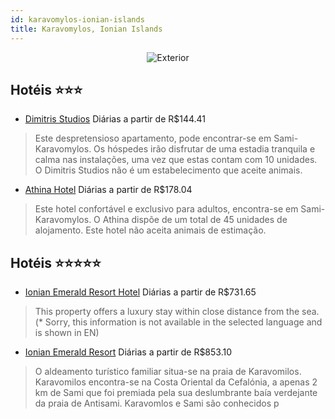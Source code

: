 ```yaml
---
id: karavomylos-ionian-islands
title: Karavomylos, Ionian Islands
---
```


<center><img src="http://images.gta-travel.com/HH/Images/GR/KEFA/KEFA-91-1.jpg" alt="Exterior" /></center>


## Hotéis ⭐️⭐️⭐️

-    [Dimitris Studios](https://www.hurb.com/aud/https://www.hurb.com/hoteis/karavomylos/dimitris-studios-JNP-JP535358?cmp=18055) Diárias a partir de R$144.41
   > Este despretensioso apartamento, pode encontrar-se em Sami-Karavomylos. Os hóspedes irão disfrutar de uma estadia tranquila e calma nas instalações, uma vez que estas contam com 10 unidades. O Dimitris Studios não é um estabelecimento que aceite animais. 
-    [Athina Hotel](https://www.hurb.com/aud/https://www.hurb.com/hoteis/karavomylos/athina-hotel-JNP-JP191596?cmp=18055) Diárias a partir de R$178.04
   > Este hotel confortável e exclusivo para adultos, encontra-se em Sami-Karavomylos. O Athina dispõe de um total de 45 unidades de alojamento. Este hotel não aceita animais de estimação. 

## Hotéis ⭐️⭐️⭐️⭐️⭐️

-    [Ionian Emerald Resort Hotel](https://www.hurb.com/aud/https://www.hurb.com/hoteis/karavomylos/ionian-emerald-resort-hotel-JNP-JP197224?cmp=18055) Diárias a partir de R$731.65
   > This property offers a luxury stay within close distance from the sea. (* Sorry, this information is not available in the selected language and is shown in EN) 
-    [Ionian Emerald Resort](https://www.hurb.com/aud/https://www.hurb.com/hoteis/karavomylos/ionian-emerald-resort-JNP-JP922638?cmp=18055) Diárias a partir de R$853.10
   > O aldeamento turístico familiar situa-se na praia de Karavomilos. Karavomilos encontra-se na Costa Oriental da Cefalónia, a apenas 2 km de Sami que foi premiada pela sua deslumbrante baía verdejante da praia de Antisami. Karavomlos e Sami são conhecidos p
